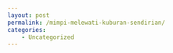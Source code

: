 ```yaml
---
layout: post
permalink: /mimpi-melewati-kuburan-sendirian/
categories:
    - Uncategorized
---
```


